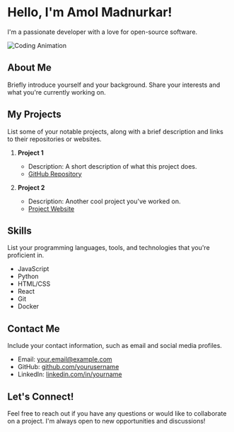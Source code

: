 # Hello, I'm Amol Madnurkar!

I'm a passionate developer with a love for open-source software.

![Coding Animation](https://media.giphy.com/media/l0Ex6RJzCbB6vNQSs/giphy.gif)

## About Me

Briefly introduce yourself and your background. Share your interests and what you're currently working on.

## My Projects

List some of your notable projects, along with a brief description and links to their repositories or websites.

1. **Project 1**
   - Description: A short description of what this project does.
   - [GitHub Repository](https://github.com/yourusername/project1)

2. **Project 2**
   - Description: Another cool project you've worked on.
   - [Project Website](https://www.project2.com)

## Skills

List your programming languages, tools, and technologies that you're proficient in.

- JavaScript
- Python
- HTML/CSS
- React
- Git
- Docker

## Contact Me

Include your contact information, such as email and social media profiles.

- Email: [your.email@example.com](mailto:your.email@example.com)
- GitHub: [github.com/yourusername](https://github.com/yourusername)
- LinkedIn: [linkedin.com/in/yourname](https://www.linkedin.com/in/yourname)

## Let's Connect!

Feel free to reach out if you have any questions or would like to collaborate on a project. I'm always open to new opportunities and discussions!
